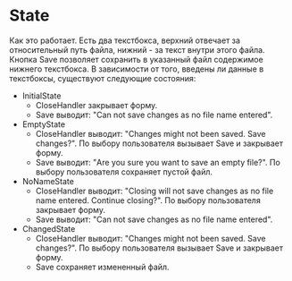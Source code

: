 # State

Как это работает.
Есть два текстбокса, верхний отвечает за относительный путь файла, нижний - за текст внутри этого файла. 
Кнопка Save позволяет сохранить в указанный файл содержимое нижнего текстбокса.
В зависимости от того, введены ли данные в текстбоксы, существуют следующие состояния:
* InitialState
  - CloseHandler закрывает форму.
  - Save выводит: "Can not save changes as no file name entered".
* EmptyState
  - CloseHandler выводит: "Changes might not been saved. Save changes?". По выбору пользователя вызывает Save и закрывает форму.
  - Save выводит: "Are you sure you want to save an empty file?". По выбору пользователя сохраняет пустой файл.
* NoNameState
  - CloseHandler выводит: "Closing will not save changes as no file name entered. Continue closing?". По выбору пользователя закрывает форму.
  - Save выводит: "Can not save changes as no file name entered".
* ChangedState
  - CloseHandler выводит: "Changes might not been saved. Save changes?". По выбору пользователя вызывает Save и закрывает форму.
  - Save сохраняет измененный файл.
